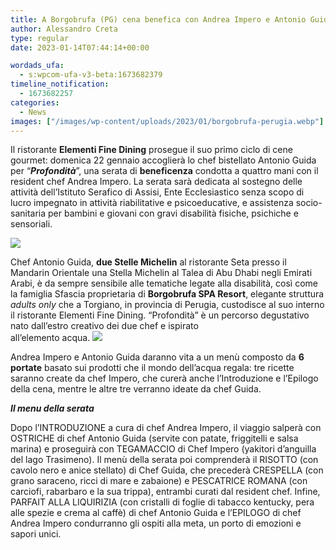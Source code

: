 ```yaml
---
title: A Borgobrufa (PG) cena benefica con Andrea Impero e Antonio Guida
author: Alessandro Creta
type: regular
date: 2023-01-14T07:44:14+00:00

wordads_ufa:
  - s:wpcom-ufa-v3-beta:1673682379
timeline_notification:
  - 1673682257
categories:
  - News
images: ["/images/wp-content/uploads/2023/01/borgobrufa-perugia.webp"]
---
```

Il ristorante **Elementi Fine Dining** prosegue il suo primo ciclo di cene gourmet: domenica 22 gennaio accoglierà lo chef bistellato Antonio Guida per “_**Profondità**_”, una serata di **beneficenza** condotta a quattro mani con il resident chef Andrea Impero. La serata sarà dedicata al sostegno delle attività dell’Istituto Serafico di Assisi, Ente Ecclesiastico senza scopo di lucro impegnato in attività riabilitative e psicoeducative, e assistenza socio-sanitaria per bambini e giovani con gravi disabilità fisiche, psichiche e sensoriali.

![](/images/wp-content/uploads/2023/01/chef-andrea-impero.webp)
 

Chef Antonio Guida, **due Stelle Michelin** al ristorante Seta presso il Mandarin Orientale una Stella Michelin al Talea di Abu Dhabi negli Emirati Arabi, è da sempre sensibile alle tematiche legate alla disabilità, così come la famiglia Sfascia proprietaria di **Borgobrufa SPA Resort**, elegante struttura _adults only_ che a Torgiano, in provincia di Perugia, custodisce al suo interno il ristorante Elementi Fine Dining. “Profondità” è un percorso degustativo nato dall’estro creativo dei due chef e ispirato  
all’elemento acqua. 
![](/images/wp-content/uploads/2023/01/chef-antonio-guida.webp)
 

Andrea Impero e Antonio Guida daranno vita a un menù composto da **6 portate** basato sui prodotti che il mondo dell’acqua regala: tre ricette saranno create da chef Impero, che curerà anche l’Introduzione e l’Epilogo della cena, mentre le altre tre verranno ideate da chef Guida.

**_Il menu della serata_**

Dopo l’INTRODUZIONE a cura di chef Andrea Impero, il viaggio salperà con OSTRICHE di chef Antonio Guida (servite con patate, friggitelli e salsa marina) e proseguirà con TEGAMACCIO di Chef Impero (yakitori d’anguilla del lago Trasimeno). Il menù della serata poi comprenderà il RISOTTO (con cavolo nero e anice stellato) di Chef Guida, che precederà CRESPELLA (con grano saraceno, ricci di mare e zabaione) e PESCATRICE ROMANA (con carciofi, rabarbaro e la sua trippa), entrambi curati dal resident chef. Infine, PARFAIT ALLA LIQUIRIZIA (con cristalli di foglie di tabacco kentucky, pera alle spezie e crema al caffè) di chef Antonio Guida e l’EPILOGO di chef Andrea Impero condurranno gli ospiti alla meta, un porto di emozioni e sapori unici.